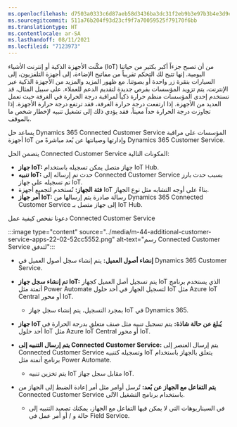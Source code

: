 ```yaml
---
ms.openlocfilehash: d7503a0333c6d87aeb58d3436ba3dc31f2eb9b3e97b3b4e3d9c011967a4997fd
ms.sourcegitcommit: 511a76b204f93d23cf9f7a70059525f79170f6bb
ms.translationtype: HT
ms.contentlocale: ar-SA
ms.lasthandoff: 08/11/2021
ms.locfileid: "7123973"
---
```

مكّنت الأجهزة الذكية أو إنترنت الأشياء (IoT) من أن تصبح جزءاً أكبر بكثير من حياتنا اليومية. إنها تتيح لك التحكم تقريباً من مفاتيح الإضاءة، إلى أجهزة التلفزيون، إلى السيارات بنقرة زر واحدة أو بصوتنا. مع ظهور المزيد والمزيد من الأجهزة الذكية عبر الإنترنت، يتم تزويد المؤسسات بفرص جديدة لتقديم الدعم للعملاء. على سبيل المثال، قد تستخدم إحدى المؤسسات منظم حرارة ذكياً لمراقبة درجة الحرارة في الغرفة حيث تعمل العديد من الأجهزة. إذا ارتفعت درجة حرارة الغرفة، فقد ترتفع درجة حرارة الأجهزة. إذا تجاوزت درجة الحرارة حداً معيناً، فقد يؤدي ذلك إلى تشغيل تنبيه لإخطار شخص ما بالموقف.

يساعد حل Dynamics 365 Connected Customer Service المؤسسات على مراقبة أجهزة IoT وإدارتها وصيانتها عن بُعد مباشرةً من Dynamics 365 Customer Service.

يتضمن الحل Connected Customer Service المكونات التالية:

 -  **جهاز IoT:** جهاز متصل يمكن تسجيله باستخدام IoT Hub.
 -  **تنبيه IoT:** حدث تم إرساله إلى Connected Customer Service بسبب حدث بارز تم تسجيله على جهاز IoT.
 -  **فئة الجهاز:** تُستخدم لتجميع أجهزة IoT بناءً على أوجه التشابه مثل نوع الجهاز.
 -  **أمر جهاز IoT:** رسالة صادرة يتم إرسالها من Dynamics 365 Connected Customer Service إلى جهاز متصل بـ IoT Hub.

دعونا نفحص كيفية عمل Connected Customer Service

:::image type="content" source="../media/m-44-additional-customer-service-apps-22-02-52cc5552.png" alt-text="رسم Connected Customer Service لتدفق":::


 -  **إنشاء أصول العميل:** يتم إنشاء سجل أصول العميل في Dynamics 365 Customer Service.
 -  **تم إنشاء سجل جهاز IoT:** يتم تسجيل أصل العميل كجهاز IoT الذي يستخدم برنامج أتمتة مثل Power Automate لتسجيل الجهاز في أحد حلول IoT مثل Azure IoT Central أو محور IoT.
    
     -  بمجرد التسجيل، يتم إنشاء سجل جهاز IoT في Dynamics 365.
 -  **جهاز IoT يُبلغ عن حالة شاذة:** يتم تسجيل تنبيه مثل صنف متعلق بدرجة الحرارة في أحد حلول IoT مثل Azure IoT Central أو محور IoT.
 -  **يتم إرسال التنبيه إلى Connected Customer Service:** يتم إرسال العنصر إلى Connected Customer Service وتسجيله كتنبيه IoT يتعلق بالجهاز باستخدام برنامج أتمتة مثل Power Automate.
    
     -  يتم تخزين تنبيه IoT مقابل سجل جهاز IoT.
 -  **يتم التفاعل مع الجهاز عن بُعد:** تُرسل أوامر مثل أمر إعادة الضبط إلى الجهاز من Connected Customer Service باستخدام برنامج التشغيل الآلي.
    
     -  في السيناريوهات التي لا يمكن فيها التفاعل مع الجهاز، يمكنك تصعيد التنبيه إلى حالة و / أو أمر عمل في Field Service.
